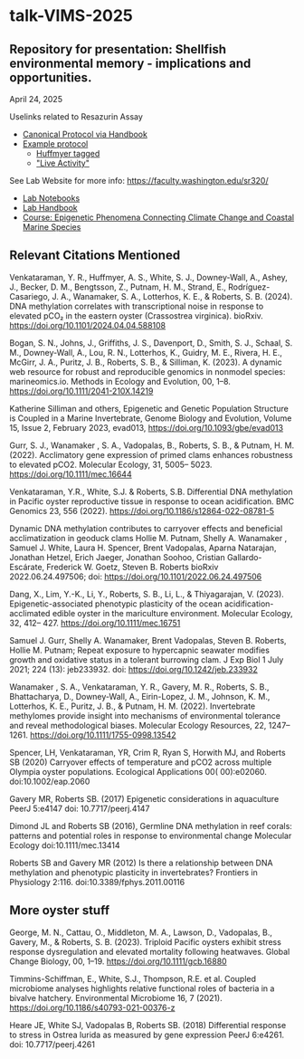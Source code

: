 # talk-VIMS-2025

## Repository for presentation: Shellfish environmental memory - implications and opportunities. 
April 24, 2025

Uselinks related to Resazurin Assay

- [Canonical Protocol via Handbook](https://robertslab.github.io/resources/protocols/resazurin-assay/)
- [Example protocol](https://ahuffmyer.github.io/ASH_Putnam_Lab_Notebook/Resazurin-Metabolic-Assays-Protocol-for-Steven-VIMS-trip/)
    - [Huffmyer tagged](https://ahuffmyer.github.io/ASH_Putnam_Lab_Notebook/tagview/#resazurin)
    - ["Live Activity"](https://genefish.wordpress.com/?s=resazurin)




See Lab Website for more info: <https://faculty.washington.edu/sr320/>

- [Lab Notebooks](https://faculty.washington.edu/sr320/publications.html#notebooks)
- [Lab Handbook](https://robertslab.github.io/resources/)
- [Course: Epigenetic Phenomena Connecting Climate Change and Coastal Marine Species](https://sr320.github.io/course-ASI-2024/modules/22-supp.html) 



## Relevant Citations Mentioned

Venkataraman, Y. R., Huffmyer, A. S., White, S. J., Downey-Wall, A., Ashey, J., Becker, D. M., Bengtsson, Z., Putnam, H. M., Strand, E., Rodríguez-Casariego, J. A., Wanamaker, S. A., Lotterhos, K. E., & Roberts, S. B. (2024). DNA methylation correlates with transcriptional noise in response to elevated pCO₂ in the eastern oyster (Crassostrea virginica). bioRxiv. https://doi.org/10.1101/2024.04.04.588108

Bogan, S. N., Johns, J., Griffiths, J. S., Davenport, D., Smith, S. J., Schaal, S. M., Downey-Wall, A., Lou, R. N., Lotterhos, K., Guidry, M. E., Rivera, H. E., McGirr, J. A., Puritz, J. B., Roberts, S. B., & Silliman, K. (2023). A dynamic web resource for robust and reproducible genomics in nonmodel species: marineomics.io. Methods in Ecology and Evolution, 00, 1–8. https://doi.org/10.1111/2041-210X.14219

Katherine Silliman and others, Epigenetic and Genetic Population Structure is Coupled in a Marine Invertebrate, Genome Biology and Evolution, Volume 15, Issue 2, February 2023, evad013, https://doi.org/10.1093/gbe/evad013

Gurr, S. J., Wanamaker , S. A., Vadopalas, B., Roberts, S. B., & Putnam, H. M. (2022). Acclimatory gene expression of primed clams enhances robustness to elevated pCO2. Molecular Ecology, 31, 5005– 5023. https://doi.org/10.1111/mec.16644

Venkataraman, Y.R., White, S.J. & Roberts, S.B. Differential DNA methylation in Pacific oyster reproductive tissue in response to ocean acidification. BMC Genomics 23, 556 (2022). https://doi.org/10.1186/s12864-022-08781-5

Dynamic DNA methylation contributes to carryover effects and beneficial acclimatization in geoduck clams Hollie M. Putnam, Shelly A. Wanamaker , Samuel J. White, Laura H. Spencer, Brent Vadopalas, Aparna Natarajan, Jonathan Hetzel, Erich Jaeger, Jonathan Soohoo, Cristian Gallardo-Escárate, Frederick W. Goetz, Steven B. Roberts bioRxiv 2022.06.24.497506; doi: https://doi.org/10.1101/2022.06.24.497506

Dang, X., Lim, Y.-K., Li, Y., Roberts, S. B., Li, L., & Thiyagarajan, V. (2023). Epigenetic-associated phenotypic plasticity of the ocean acidification-acclimated edible oyster in the mariculture environment. Molecular Ecology, 32, 412– 427. https://doi.org/10.1111/mec.16751

Samuel J. Gurr, Shelly A. Wanamaker, Brent Vadopalas, Steven B. Roberts, Hollie M. Putnam; Repeat exposure to hypercapnic seawater modifies growth and oxidative status in a tolerant burrowing clam. J Exp Biol 1 July 2021; 224 (13): jeb233932. doi: https://doi.org/10.1242/jeb.233932

Wanamaker , S. A., Venkataraman, Y. R., Gavery, M. R., Roberts, S. B., Bhattacharya, D., Downey-Wall, A., Eirin-Lopez, J. M., Johnson, K. M., Lotterhos, K. E., Puritz, J. B., & Putnam, H. M. (2022). Invertebrate methylomes provide insight into mechanisms of environmental tolerance and reveal methodological biases. Molecular Ecology Resources, 22, 1247– 1261. https://doi.org/10.1111/1755-0998.13542

Spencer, LH, Venkataraman, YR, Crim R, Ryan S, Horwith MJ, and Roberts SB (2020) Carryover effects of temperature and pCO2 across multiple Olympia oyster populations. Ecological Applications 00( 00):e02060. doi:10.1002/eap.2060

Gavery MR, Roberts SB. (2017) Epigenetic considerations in aquaculture PeerJ 5:e4147 doi: 10.7717/peerj.4147

Dimond JL and Roberts SB (2016), Germline DNA methylation in reef corals: patterns and potential roles in response to environmental change Molecular Ecology doi:10.1111/mec.13414

Roberts SB and Gavery MR (2012) Is there a relationship between DNA methylation and phenotypic plasticity in invertebrates? Frontiers in Physiology 2:116. doi:10.3389/fphys.2011.00116


## More oyster stuff

George, M. N.,  Cattau, O.,  Middleton, M. A.,  Lawson, D.,  Vadopalas, B.,  Gavery, M., &  Roberts, S. B. (2023). Triploid Pacific oysters exhibit stress response dysregulation and elevated mortality following heatwaves. Global Change Biology,  00,  1–19. https://doi.org/10.1111/gcb.16880

Timmins-Schiffman, E., White, S.J., Thompson, R.E. et al. Coupled microbiome analyses highlights relative functional roles of bacteria in a bivalve hatchery. Environmental Microbiome 16, 7 (2021). https://doi.org/10.1186/s40793-021-00376-z

Heare JE, White SJ, Vadopalas B, Roberts SB. (2018) Differential response to stress in Ostrea lurida as measured by gene expression PeerJ 6:e4261. doi: 10.7717/peerj.4261

